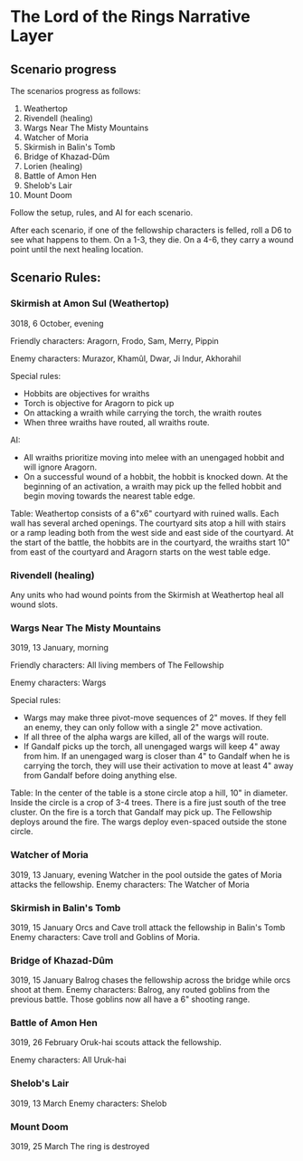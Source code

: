 # The Lord of the Rings Narrative Layer

## Scenario progress

The scenarios progress as follows:

1. Weathertop
1. Rivendell (healing)
1. Wargs Near The Misty Mountains
1. Watcher of Moria
1. Skirmish in Balin's Tomb
1. Bridge of Khazad-Dûm
1. Lorien (healing)
1. Battle of Amon Hen
1. Shelob's Lair
1. Mount Doom

Follow the setup, rules, and AI for each scenario.

After each scenario, if one of the fellowship characters is felled, roll a D6
to see what happens to them. On a 1-3, they die. On a 4-6, they carry a wound
point until the next healing location.

## Scenario Rules:

### Skirmish at Amon Sul (Weathertop)
3018, 6 October, evening

Friendly characters:
Aragorn, Frodo, Sam, Merry, Pippin

Enemy characters:
Murazor, Khamûl, Dwar, Ji Indur, Akhorahil

Special rules:

* Hobbits are objectives for wraiths
* Torch is objective for Aragorn to pick up
* On attacking a wraith while carrying the torch, the wraith routes
* When three wraiths have routed, all wraiths route.

AI:

* All wraiths prioritize moving into melee with an unengaged hobbit
and will ignore Aragorn.
* On a successful wound of a hobbit, the hobbit is knocked down. At the beginning of an
activation, a wraith may pick up the felled hobbit and begin moving towards the nearest
table edge.

Table:
Weathertop consists of a 6"x6" courtyard with ruined walls.
Each wall has several arched openings. The courtyard sits atop a hill with
stairs or a ramp leading both from the west side and east side of the courtyard.
At the start of the battle, the hobbits are in the courtyard, the wraiths start 10" from
east of the courtyard and Aragorn starts on the west table edge.

### Rivendell (healing)
Any units who had wound points from the Skirmish at Weathertop heal all wound slots.

### Wargs Near The Misty Mountains
3019, 13 January, morning

Friendly characters:
All living members of The Fellowship

Enemy characters:
Wargs

Special rules:
* Wargs may make three pivot-move sequences of 2" moves. 
If they fell an enemy, they can only follow with a single 2" move activation.
* If all three of the alpha wargs are killed, all of the wargs will route.
* If Gandalf picks up the torch, all unengaged wargs will keep 4" away from him.
If an unengaged warg is closer than 4" to Gandalf when he is carrying the torch,
they will use their activation to move at least 4" away from Gandalf before doing anything else.

Table:
In the center of the table is a stone circle atop a hill, 10" in diameter.
Inside the circle is a crop of 3-4 trees.
There is a fire just south of the tree cluster.
On the fire is a torch that Gandalf may pick up.
The Fellowship deploys around the fire.
The wargs deploy even-spaced outside the stone circle.

### Watcher of Moria
3019, 13 January, evening
Watcher in the pool outside the gates of Moria attacks the fellowship.
Enemy characters:
The Watcher of Moria

### Skirmish in Balin's Tomb
3019, 15 January
Orcs and Cave troll attack the fellowship in Balin's Tomb
Enemy characters:
Cave troll and Goblins of Moria.

### Bridge of Khazad-Dûm
3019, 15 January
Balrog chases the fellowship across the bridge while orcs shoot at them.
Enemy characters:
Balrog, any routed goblins from the previous battle. Those goblins now all
have a 6" shooting range.

### Battle of Amon Hen
3019, 26 February
Oruk-hai scouts attack the fellowship.

Enemy characters:
All Uruk-hai

### Shelob's Lair
3019, 13 March
Enemy characters:
Shelob

### Mount Doom
3019, 25 March
The ring is destroyed
